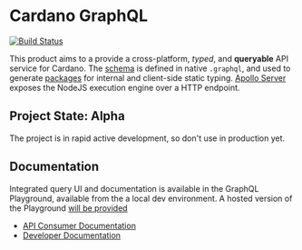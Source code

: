 # Cardano GraphQL
[![Build Status](http://13.238.211.79:8080/buildStatus/icon?job=cardano-graphql%2Fdevelop)](http://13.238.211.79:8080/blue/organizations/jenkins/cardano-graphql/)

This product aims to a provide a cross-platform, _typed_, and **queryable** API service for Cardano. The [schema](src_temp/schema.graphql) is defined in native `.graphql`, and used to generate [packages](src/generated_packages/README.md) for internal and client-side static typing. [Apollo Server](https://www.apollographql.com/docs/apollo-server/) exposes the NodeJS execution engine over a HTTP endpoint. 

## Project State: Alpha
The project is in rapid active development, so don't use in production yet.

## Documentation
Integrated query UI and documentation is available in the GraphQL Playground, available from the a local dev environment. A hosted version of the Playground [will be provided](https://github.com/input-output-hk/cardano-graphql/issues/9)

- [API Consumer Documentation](./docs/api_consumer)
- [Developer Documentation](./docs/developer)

